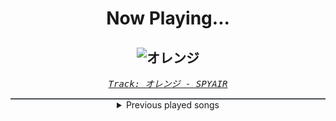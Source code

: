 <div align="center"> 
<h1>Now Playing...</h1>

![オレンジ](https://i.scdn.co/image/ab67616d00001e02189e1380087532b491b94337)
--
_<samp><a href="https://open.spotify.com/track/6M6ZNRplLNspFEn6Ab3mOv">Track: オレンジ - SPYAIR</a></samp>_

<div style="border: 1px #4B5054 solid"></div>
<details>
  <summary>
    Previous played songs
  </summary>
  <table>
    <thead>
      <tr>
        <th>
          Artist
        </th>
        <th>
          Song
        </th>
        <th>
          Link
        </th>
      </tr>
    </thead>
    <tbody>
      <tr><td>SPYAIR</td><td>オレンジ</td><td><a href="https://open.spotify.com/track/6M6ZNRplLNspFEn6Ab3mOv">https://open.spotify.com/track/6M6ZNRplLNspFEn6Ab3mOv</a></td></tr><tr><td>coldrain</td><td>Vengeance</td><td><a href="https://open.spotify.com/track/1Jz6GFrsgtyVwQtIUiHYMw">https://open.spotify.com/track/1Jz6GFrsgtyVwQtIUiHYMw</a></td></tr><tr><td>coldrain</td><td>From Today</td><td><a href="https://open.spotify.com/track/7qLbPd5yhm0Vne45PXPabV">https://open.spotify.com/track/7qLbPd5yhm0Vne45PXPabV</a></td></tr><tr><td>sakanaction</td><td>新宝島</td><td><a href="https://open.spotify.com/track/4a48lWUd64bZgHUDx0GZlj">https://open.spotify.com/track/4a48lWUd64bZgHUDx0GZlj</a></td></tr><tr><td>TK from Ling tosite sigure</td><td>誰我為</td><td><a href="https://open.spotify.com/track/3vwgJifwUJHSy7BsvY6puE">https://open.spotify.com/track/3vwgJifwUJHSy7BsvY6puE</a></td></tr><tr><td>Hitsujibungaku</td><td>more than words</td><td><a href="https://open.spotify.com/track/2kXER8pkjxDVQnlagpVJJw">https://open.spotify.com/track/2kXER8pkjxDVQnlagpVJJw</a></td></tr><tr><td>MY FIRST STORY</td><td>夢幻</td><td><a href="https://open.spotify.com/track/2otdcgLtoowuQzlU0Cx827">https://open.spotify.com/track/2otdcgLtoowuQzlU0Cx827</a></td></tr><tr><td>Abbie Falls</td><td>No One's Below</td><td><a href="https://open.spotify.com/track/3QZrd9eMLlqAR8wDUpiwip">https://open.spotify.com/track/3QZrd9eMLlqAR8wDUpiwip</a></td></tr><tr><td>Kingdom Of Giants</td><td>Wayfinder</td><td><a href="https://open.spotify.com/track/5sGnz9jlztcZ791ccvnU6Z">https://open.spotify.com/track/5sGnz9jlztcZ791ccvnU6Z</a></td></tr><tr><td>Attack Attack!</td><td>Dark Waves</td><td><a href="https://open.spotify.com/track/3SDcDLF3wwQwnI3Wst38aY">https://open.spotify.com/track/3SDcDLF3wwQwnI3Wst38aY</a></td></tr><tr><td>Orbit Culture</td><td>See Through Me</td><td><a href="https://open.spotify.com/track/0VlYcZCXxdodVUVBX0sRJQ">https://open.spotify.com/track/0VlYcZCXxdodVUVBX0sRJQ</a></td></tr><tr><td>We Came As Romans</td><td>Darkbloom</td><td><a href="https://open.spotify.com/track/5eqB8FjyujwxBGfdibWEuL">https://open.spotify.com/track/5eqB8FjyujwxBGfdibWEuL</a></td></tr><tr><td>The Browning</td><td>Gravedigger</td><td><a href="https://open.spotify.com/track/5BYR9raKK6uxN3Z0DXMBSy">https://open.spotify.com/track/5BYR9raKK6uxN3Z0DXMBSy</a></td></tr><tr><td>Abbie Falls</td><td>Amphisbaena</td><td><a href="https://open.spotify.com/track/4DZDuHKDCdAoRKd76934LF">https://open.spotify.com/track/4DZDuHKDCdAoRKd76934LF</a></td></tr><tr><td>Kingdom Of Giants</td><td>Night Shift</td><td><a href="https://open.spotify.com/track/13Y0ucbTNhkDx5YelVGEm9">https://open.spotify.com/track/13Y0ucbTNhkDx5YelVGEm9</a></td></tr><tr><td>Attack Attack!</td><td>Press F</td><td><a href="https://open.spotify.com/track/49ECXRITFm5zPuU8QqdpFh">https://open.spotify.com/track/49ECXRITFm5zPuU8QqdpFh</a></td></tr><tr><td>Orbit Culture</td><td>Descent</td><td><a href="https://open.spotify.com/track/46IwawpHVB7462bMZ10Wzf">https://open.spotify.com/track/46IwawpHVB7462bMZ10Wzf</a></td></tr><tr><td>The Browning</td><td>Bloodlust</td><td><a href="https://open.spotify.com/track/7hgl7nzPgPUjaDglMH9Djs">https://open.spotify.com/track/7hgl7nzPgPUjaDglMH9Djs</a></td></tr><tr><td>Shadow of Intent</td><td>We Descend...</td><td><a href="https://open.spotify.com/track/0BsGEZ3KCE4nCIWoljyTkn">https://open.spotify.com/track/0BsGEZ3KCE4nCIWoljyTkn</a></td></tr><tr><td>Celldweller</td><td>Switchback</td><td><a href="https://open.spotify.com/track/1NCnHEjwEZIvC5mJfdSBfU">https://open.spotify.com/track/1NCnHEjwEZIvC5mJfdSBfU</a></td></tr>
    </tbody>
  </table>
</details>

</div>

